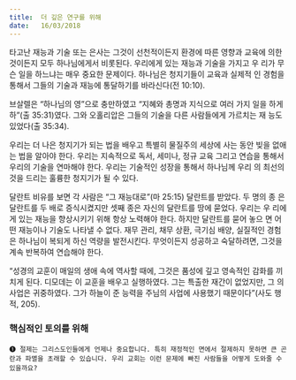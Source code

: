 ```yaml
---
title:  더 깊은 연구를 위해
date:   16/03/2018
---
```


타고난 재능과 기술 또는 은사는 그것이 선천적이든지 환경에 따른 영향과 교육에
의한 것이든지 모두 하나님에게서 비롯된다. 우리에게 있는 재능과 기술을 가지고 우
리가 무슨 일을 하느냐는 매우 중요한 문제이다. 하나님은 청지기들이 교육과 실제적
인 경험을 통해서 그들의 기술과 재능에 통달하기를 바라신다(전 10:10).

브살렐은 “하나님의 영”으로 충만하였고 “지혜와 총명과 지식으로 여러 가지 일을
하게 하”(출 35:31)였다. 그와 오홀리압은 그들의 기술을 다른 사람들에게 가르치는 재
능도 있었다(출 35:34).

우리는 더 나은 청지기가 되는 법을 배우고 특별히 물질주의 세상에 사는 동안 빚을
없애는 법을 알아야 한다. 우리는 지속적으로 독서, 세미나, 정규 교육 그리고 연습을
통해서 우리의 기술을 연마해야 한다. 우리는 기술적인 성장을 통해서 하나님께 우리
의 최선의 것을 드리는 훌륭한 청지기가 될 수 있다.

달란트 비유를 보면 각 사람은 “그 재능대로”(마 25:15) 달란트를 받았다. 두 명의 종
은 달란트를 두 배로 증식시켰지만 셋째 종은 자신의 달란트를 땅에 묻었다. 우리는 우
리에게 있는 재능을 향상시키기 위해 항상 노력해야 한다. 하지만 달란트를 묻어 놓으
면 어떤 재능이나 기술도 나타낼 수 없다. 재무 관리, 채무 상환, 극기심 배양, 실질적인
경험은 하나님이 복되게 하신 역량을 발전시킨다. 무엇이든지 성공하고 숙달하려면,
그것을 계속 반복하여 연습해야 한다.

“성경의 교훈이 매일의 생애 속에 역사할 때에, 그것은 품성에 깊고 영속적인 감화를
끼치게 된다. 디모데는 이 교훈을 배우고 실행하였다. 그는 특출한 재간이 없었지만, 그
의 사업은 귀중하였다. 그가 하늘이 준 능력을 주님의 사업에 사용했기 때문이다”(사도
행적, 205).

### 핵심적인 토의를 위해

`➊ 절제는 그리스도인들에게 언제나 중요합니다. 특히 재정적인 면에서
절제하지 못하면 큰 곤란과 파멸을 초래할 수 있습니다. 우리 교회는
이런 문제에 빠진 사람들을 어떻게 도와줄 수 있을까요?`
